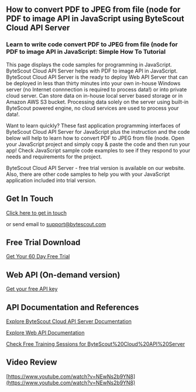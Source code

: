 ## How to convert PDF to JPEG from file (node for PDF to image API in JavaScript using ByteScout Cloud API Server

### Learn to write code convert PDF to JPEG from file (node for PDF to image API in JavaScript: Simple How To Tutorial

This page displays the code samples for programming in JavaScript. ByteScout Cloud API Server helps with PDF to image API in JavaScript. ByteScout Cloud API Server is the ready to deploy Web API Server that can be deployed in less than thirty minutes into your own in-house Windows server (no Internet connnection is required to process data!) or into private cloud server. Can store data on in-house local server based storage or in Amazon AWS S3 bucket. Processing data solely on the server using built-in ByteScout powered engine, no cloud services are used to process your data!.

Want to learn quickly? These fast application programming interfaces of ByteScout Cloud API Server for JavaScript plus the instruction and the code below will help to learn how to convert PDF to JPEG from file (node. Open your JavaScript project and simply copy & paste the code and then run your app! Check JavaScript sample code examples to see if they respond to your needs and requirements for the project.

ByteScout Cloud API Server - free trial version is available on our website. Also, there are other code samples to help you with your JavaScript application included into trial version.

## Get In Touch

[Click here to get in touch](https://bytescout.zendesk.com/hc/en-us/requests/new?subject=ByteScout%20Cloud%20API%20Server%20Question)

or send email to [support@bytescout.com](mailto:support@bytescout.com?subject=ByteScout%20Cloud%20API%20Server%20Question) 

## Free Trial Download

[Get Your 60 Day Free Trial](https://bytescout.com/download/web-installer?utm_source=github-readme)

## Web API (On-demand version)

[Get your free API key](https://pdf.co/documentation/api?utm_source=github-readme)

## API Documentation and References

[Explore ByteScout Cloud API Server Documentation](https://bytescout.com/documentation/index.html?utm_source=github-readme)

[Explore Web API Documentation](https://pdf.co/documentation/api?utm_source=github-readme)

[Check Free Training Sessions for ByteScout%20Cloud%20API%20Server](https://academy.bytescout.com/)

## Video Review

[https://www.youtube.com/watch?v=NEwNs2b9YN8](https://www.youtube.com/watch?v=NEwNs2b9YN8)